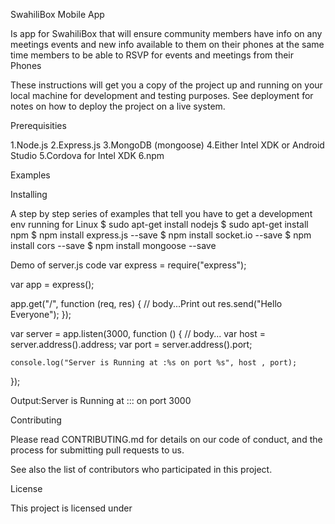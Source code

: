 
SwahiliBox Mobile App

 Is app for SwahiliBox that will ensure community members have info on any meetings events and new info available to them on their phones at the same time members to be able to RSVP for events and meetings from their Phones

These instructions will get you a copy of the project up and running on your local machine for development and testing purposes. See deployment for notes on how to deploy the project on a live system.

Prerequisities

1.Node.js
2.Express.js
3.MongoDB (mongoose)
4.Either Intel XDK or Android Studio
5.Cordova for Intel XDK
6.npm

Examples 

Installing

A step by step series of examples that tell you have to get a development env running for Linux
$ sudo apt-get install nodejs
$ sudo apt-get install npm
$ npm install express.js --save
$ npm install socket.io --save
$ npm install cors --save
$ npm install mongoose --save

Demo of server.js code
var express = require("express");

var app = express();

app.get("/", function  (req, res) {
	// body...Print out
	res.send("Hello Everyone");
});

var server = app.listen(3000, function  () {
	// body...
	var host = server.address().address;
	var port = server.address().port;

	console.log("Server is Running at :%s on port %s", host , port);
});

Output:Server is Running at ::: on port 3000




Contributing

Please read CONTRIBUTING.md for details on our code of conduct, and the process for submitting pull requests to us.

See also the list of contributors who participated in this project.

License

This project is licensed under 

